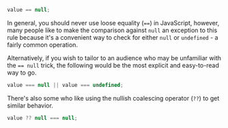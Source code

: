 ```javascript
value == null;
```

In general, you should never use loose equality (`==`) in JavaScript, however, many people like to make the comparison against `null` an exception to this rule because it's a convenient way to check for either `null` or `undefined` - a fairly common operation.

Alternatively, if you wish to tailor to an audience who may be unfamiliar with the `== null` trick, the following would be the most explicit and easy-to-read way to go.

```javascript
value === null || value === undefined;
```

There's also some who like using the nullish coalescing operator (`??`) to get similar behavior.

```javascript
value ?? null === null;
```
